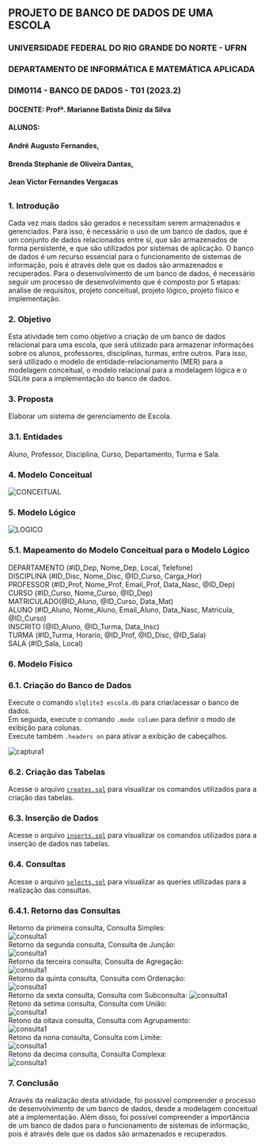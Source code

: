 ## PROJETO DE BANCO DE DADOS DE UMA ESCOLA

### UNIVERSIDADE FEDERAL DO RIO GRANDE DO NORTE - UFRN
### DEPARTAMENTO DE INFORMÁTICA E MATEMÁTICA APLICADA
### DIM0114 - BANCO DE DADOS - T01 (2023.2)
#### DOCENTE: Profª. Marianne Batista Diniz da Silva
#### ALUNOS:
#### André Augusto Fernandes,
#### Brenda Stephanie de Oliveira Dantas,
#### Jean Victor Fernandes Vergacas
##

### 1. Introdução

Cada vez mais dados são gerados e necessitam serem armazenados e gerenciados. Para isso, é necessário o uso de um banco de dados, que é um conjunto de dados relacionados entre si, que são armazenados de forma persistente, e que são utilizados por sistemas de aplicação. O banco de dados é um recurso essencial para o funcionamento de sistemas de informação, pois é através dele que os dados são armazenados e recuperados.
Para o desenvolvimento de um banco de dados, é necessário seguir um processo de desenvolvimento que é composto por 5 etapas: análise de requisitos, projeto conceitual, projeto lógico, projeto físico e implementação.

### 2. Objetivo

Esta atividade tem como objetivo a criação de um banco de dados relacional para uma escola, que será utilizado para armazenar informações sobre os alunos, professores, disciplinas, turmas, entre outros. Para isso, será utilizado o modelo de entidade-relacionamento (MER) para a modelagem conceitual, o modelo relacional para a modelagem lógica e o SQLite para a implementação do banco de dados.

### 3. Proposta

Elaborar um sistema de gerenciamento de Escola.

### 3.1. Entidades

Aluno, Professor, Disciplina, Curso, Departamento, Turma e Sala.

### 4. Modelo Conceitual

![CONCEITUAL](https://raw.githubusercontent.com/andrefernandeslp1/bd-escola/main/auxiliar/CONCEITUAL.PNG)


### 5. Modelo Lógico

![LOGICO](https://raw.githubusercontent.com/andrefernandeslp1/bd-escola/main/auxiliar/LOGICO.PNG)


### 5.1. Mapeamento do Modelo Conceitual para o Modelo Lógico

DEPARTAMENTO (#ID_Dep, Nome_Dep, Local, Telefone)  
DISCIPLINA (#ID_Disc, Nome_Disc, @ID_Curso, Carga_Hor)  
PROFESSOR (#ID_Prof, Nome_Prof, Email_Prof, Data_Nasc, @ID_Dep)  
CURSO (#ID_Curso, Nome_Curso, @ID_Dep)  
MATRICULADO(@ID_Aluno, @ID_Curso, Data_Mat)  
ALUNO (#ID_Aluno, Nome_Aluno, Email_Aluno, Data_Nasc, Matricula, @ID_Curso)  
INSCRITO (@ID_Aluno, @ID_Turma, Data_Insc)  
TURMA (#ID_Turma, Horario, @ID_Prof, @ID_Disc, @ID_Sala)  
SALA (#ID_Sala, Local)  

### 6. Modelo Físico

### 6.1. Criação do Banco de Dados

Execute o comando `slqlite3 escola.db` para criar/acessar o banco de dados.  
Em seguida, execute o comando `.mode column` para definir o modo de exibição para colunas.  
Execute também `.headers on` para ativar a exibição de cabeçalhos.  

![captura1](https://raw.githubusercontent.com/andrefernandeslp1/bd-escola/main/auxiliar/captura1.PNG)

### 6.2. Criação das Tabelas

Acesse o arquivo [`creates.sql`](https://github.com/andrefernandeslp1/bd-escola/blob/main/creates.sql) para visualizar os comandos utilizados para a criação das tabelas.

### 6.3. Inserção de Dados

Acesse o arquivo [`inserts.sql`](https://github.com/andrefernandeslp1/bd-escola/blob/main/inserts.sql) para visualizar os comandos utilizados para a inserção de dados nas tabelas.

### 6.4. Consultas

Acesse o arquivo [`selects.sql`](https://github.com/andrefernandeslp1/bd-escola/blob/main/selects.sql) para visualizar as queries utilizadas para a realização das consultas.

### 6.4.1. Retorno das Consultas

Retorno da primeira consulta, Consulta Simples:  
![consulta1](https://raw.githubusercontent.com/andrefernandeslp1/bd-escola/main/auxiliar/consulta1.PNG)  
Retorno da segunda consulta, Consulta de Junção:  
![consulta1](https://raw.githubusercontent.com/andrefernandeslp1/bd-escola/main/auxiliar/consulta2.PNG)  
Retorno da terceira consulta, Consulta de Agregação:  
![consulta1](https://raw.githubusercontent.com/andrefernandeslp1/bd-escola/main/auxiliar/consulta3.png)  
Retorno da quinta consulta, Consulta com Ordenação:  
![consulta1](https://raw.githubusercontent.com/andrefernandeslp1/bd-escola/main/auxiliar/consulta5.png)  
Retorno da sexta consulta, Consulta com Subconsulta: 
![consulta1](https://raw.githubusercontent.com/andrefernandeslp1/bd-escola/main/auxiliar/consulta6.png)  
Retono da setima consulta, Consulta com União:  
![consulta1](https://raw.githubusercontent.com/andrefernandeslp1/bd-escola/main/auxiliar/consulta7.png)  
Retono da oitava consulta, Consulta com Agrupamento:  
![consulta1](https://raw.githubusercontent.com/andrefernandeslp1/bd-escola/main/auxiliar/consulta8.png)  
Retono da nona consulta, Consulta com Limite:  
![consulta1](https://raw.githubusercontent.com/andrefernandeslp1/bd-escola/main/auxiliar/consulta9.png)  
Retono da decima consulta, Consulta Complexa:  
![consulta1](https://raw.githubusercontent.com/andrefernandeslp1/bd-escola/main/auxiliar/consulta10.png)  

### 7. Conclusão

Através da realização desta atividade, foi possível compreender o processo de desenvolvimento de um banco de dados, desde a modelagem conceitual até a implementação. Além disso, foi possível compreender a importância de um banco de dados para o funcionamento de sistemas de informação, pois é através dele que os dados são armazenados e recuperados.



